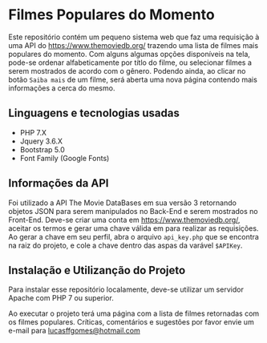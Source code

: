 # Filmes Populares do Momento
Este repositório contém um pequeno sistema web que faz uma requisição à uma API do https://www.themoviedb.org/ trazendo uma lista de filmes mais populares
do momento. Com alguns algumas opções disponíveis na tela, pode-se ordenar alfabeticamente por títlo do filme, ou selecionar filmes
a serem mostrados de acordo com o gênero.
Podendo ainda, ao clicar no botão `Saiba mais` de um filme, será aberta uma nova página contendo mais informações a cerca do mesmo.

## Linguagens e tecnologias usadas
- PHP 7.X
- Jquery 3.6.X
- Bootstrap 5.0
- Font Family (Google Fonts)

## Informações da API
Foi utilizado a API The Movie DataBases em sua versão 3 retornando objetos JSON para serem manipulados no Back-End e serem mostrados no Front-End.
Deve-se criar uma conta em https://www.themoviedb.org/, aceitar os termos e gerar uma chave válida em para realizar as requisições.
Ao gerar a chave em seu perfil, abra o arquivo `api_key.php` que se encontra na raiz do projeto, e cole a chave dentro das aspas da varável `$APIKey`.

## Instalação e Utilizanção do Projeto
Para instalar esse repositório localamente, deve-se utilizar um servidor Apache com PHP 7 ou superior.

Ao executar o projeto terá uma página com a lista de filmes retornadas com os filmes populares.
Críticas, comentários e sugestões por favor envie um e-mail para lucasffgomes@hotmail.com
